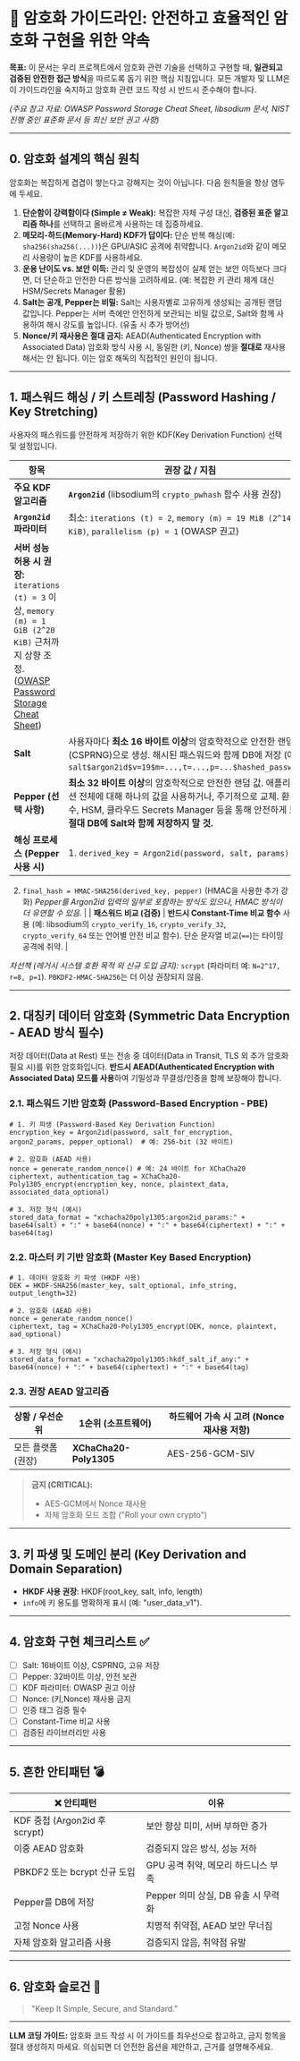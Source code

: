 # 🔐 암호화 가이드라인: 안전하고 효율적인 암호화 구현을 위한 약속

**목표:** 이 문서는 우리 프로젝트에서 암호화 관련 기술을 선택하고 구현할 때, **일관되고 검증된 안전한 접근 방식**을 따르도록 돕기 위한 핵심 지침입니다. 모든 개발자 및 LLM은 이 가이드라인을 숙지하고 암호화 관련 코드 작성 시 반드시 준수해야 합니다.

*(주요 참고 자료: OWASP Password Storage Cheat Sheet, libsodium 문서, NIST 진행 중인 표준화 문서 등 최신 보안 권고 사항)*

---

## 0. 암호화 설계의 핵심 원칙

암호화는 복잡하게 겹겹이 쌓는다고 강해지는 것이 아닙니다. 다음 원칙들을 항상 염두에 두세요.

1. **단순함이 강력함이다 (Simple ≠ Weak):** 복잡한 자체 구성 대신, **검증된 표준 알고리즘 하나**를 선택하고 올바르게 사용하는 데 집중하세요.
2. **메모리-하드(Memory-Hard) KDF가 답이다:** 단순 반복 해싱(예: `sha256(sha256(...))`)은 GPU/ASIC 공격에 취약합니다. `Argon2id`와 같이 메모리 사용량이 높은 KDF를 사용하세요.
3. **운용 난이도 vs. 보안 이득:** 관리 및 운영의 복잡성이 실제 얻는 보안 이득보다 크다면, 더 단순하고 안전한 다른 방식을 고려하세요. (예: 복잡한 키 관리 체계 대신 HSM/Secrets Manager 활용)
4. **Salt는 공개, Pepper는 비밀:** Salt는 사용자별로 고유하게 생성되는 공개된 랜덤 값입니다. Pepper는 서버 측에만 안전하게 보관되는 비밀 값으로, Salt와 함께 사용하여 해시 강도를 높입니다. (유출 시 추가 방어선)
5. **Nonce/키 재사용은 절대 금지:** AEAD(Authenticated Encryption with Associated Data) 암호화 방식 사용 시, 동일한 (키, Nonce) 쌍을 **절대로** 재사용해서는 안 됩니다. 이는 암호 해독의 직접적인 원인이 됩니다.

---

## 1. 패스워드 해싱 / 키 스트레칭 (Password Hashing / Key Stretching)

사용자의 패스워드를 안전하게 저장하기 위한 KDF(Key Derivation Function) 선택 및 설정입니다.

| 항목                                                                                                                                                                                                               | 권장 값 / 지침                                                                                                                                              |
| ---------------------------------------------------------------------------------------------------------------------------------------------------------------------------------------------------------------- | ------------------------------------------------------------------------------------------------------------------------------------------------------ |
| **주요 KDF 알고리즘**                                                                                                                                                                                                  | **`Argon2id`** (libsodium의 `crypto_pwhash` 함수 사용 권장)                                                                                                   |
| **`Argon2id` 파라미터**                                                                                                                                                                                              | 최소: `iterations (t) = 2`, `memory (m) = 19 MiB (2^14.2 KiB)`, `parallelism (p) = 1` (OWASP 권고)                                                         |
| **서버 성능 허용 시 권장:** `iterations (t) = 3` 이상, `memory (m) = 1 GiB (2^20 KiB)` 근처까지 상향 조정. ([OWASP Password Storage Cheat Sheet](https://cheatsheetseries.owasp.org/cheatsheets/Password_Storage_Cheat_Sheet.html)) |                                                                                                                                                        |
| **Salt**                                                                                                                                                                                                         | 사용자마다 **최소 16 바이트 이상**의 암호학적으로 안전한 랜덤 값(CSPRNG)으로 생성. 해시된 패스워드와 함께 DB에 저장 (예: `salt$argon2id$v=19$m=...,t=...,p=...$hashed_password`).                 |
| **Pepper (선택 사항)**                                                                                                                                                                                               | **최소 32 바이트 이상**의 암호학적으로 안전한 랜덤 값. 애플리케이션 전체에 대해 하나의 값을 사용하거나, 주기적으로 교체. 환경 변수, HSM, 클라우드 Secrets Manager 등을 통해 안전하게 보관. **절대 DB에 Salt와 함께 저장하지 말 것.** |
| **해싱 프로세스 (Pepper 사용 시)**                                                                                                                                                                                        | 1. `derived_key = Argon2id(password, salt, params)`                                                                                                    |

2. `final_hash = HMAC-SHA256(derived_key, pepper)` (HMAC을 사용한 추가 강화)
   *Pepper를 Argon2id 입력의 일부로 포함하는 방식도 있으나, HMAC 방식이 더 유연할 수 있음.*                                                   |
   \| **패스워드 비교 (검증)**  | **반드시 Constant-Time 비교 함수** 사용 (예: libsodium의 `crypto_verify_16`, `crypto_verify_32`, `crypto_verify_64` 또는 언어별 안전 비교 함수). 단순 문자열 비교(`==`)는 타이밍 공격에 취약.                                                   |

*차선책 (레거시 시스템 호환 목적 외 신규 도입 금지):* `scrypt` (파라미터 예: `N=2^17, r=8, p=1`). `PBKDF2-HMAC-SHA256`는 더 이상 권장되지 않음.

---

## 2. 대칭키 데이터 암호화 (Symmetric Data Encryption - AEAD 방식 필수)

저장 데이터(Data at Rest) 또는 전송 중 데이터(Data in Transit, TLS 외 추가 암호화 필요 시)를 위한 암호화입니다. **반드시 AEAD(Authenticated Encryption with Associated Data) 모드를 사용**하여 기밀성과 무결성/인증을 함께 보장해야 합니다.

### 2.1. 패스워드 기반 암호화 (Password-Based Encryption - PBE)

```text
# 1. 키 파생 (Password-Based Key Derivation Function)
encryption_key = Argon2id(password, salt_for_encryption, argon2_params, pepper_optional)  # 예: 256-bit (32 바이트)

# 2. 암호화 (AEAD 사용)
nonce = generate_random_nonce() # 예: 24 바이트 for XChaCha20
ciphertext, authentication_tag = XChaCha20-Poly1305_encrypt(encryption_key, nonce, plaintext_data, associated_data_optional)

# 3. 저장 형식 (예시)
stored_data_format = "xchacha20poly1305:argon2id_params:" + base64(salt) + ":" + base64(nonce) + ":" + base64(ciphertext) + ":" + base64(tag)
```

### 2.2. 마스터 키 기반 암호화 (Master Key Based Encryption)

```text
# 1. 데이터 암호화 키 파생 (HKDF 사용)
DEK = HKDF-SHA256(master_key, salt_optional, info_string, output_length=32)

# 2. 암호화 (AEAD 사용)
nonce = generate_random_nonce()
ciphertext, tag = XChaCha20-Poly1305_encrypt(DEK, nonce, plaintext, aad_optional)

# 3. 저장 형식 (예시)
stored_data_format = "xchacha20poly1305:hkdf_salt_if_any:" + base64(nonce) + ":" + base64(ciphertext) + ":" + base64(tag)
```

### 2.3. 권장 AEAD 알고리즘

| 상황 / 우선순위   | 1순위 (소프트웨어)            | 하드웨어 가속 시 고려 (Nonce 재사용 저항) |
| ----------- | ---------------------- | --------------------------- |
| 모든 플랫폼 (권장) | **XChaCha20-Poly1305** | AES-256-GCM-SIV             |

> **금지 (CRITICAL):**
>
> * AES-GCM에서 Nonce 재사용
> * 자체 암호화 모드 조합 ("Roll your own crypto")

---

## 3. 키 파생 및 도메인 분리 (Key Derivation and Domain Separation)

* **HKDF 사용 권장**: HKDF(root\_key, salt, info, length)
* `info`에 키 용도를 명확하게 표시 (예: "user\_data\_v1").

---

## 4. 암호화 구현 체크리스트 ✅

* [ ] Salt: 16바이트 이상, CSPRNG, 고유 저장
* [ ] Pepper: 32바이트 이상, 안전 보관
* [ ] KDF 파라미터: OWASP 권고 이상
* [ ] Nonce: (키,Nonce) 재사용 금지
* [ ] 인증 태그 검증 필수
* [ ] Constant-Time 비교 사용
* [ ] 검증된 라이브러리만 사용

---

## 5. 흔한 안티패턴 💣

| ❌ 안티패턴                     | 이유                        |
| -------------------------- | ------------------------- |
| KDF 중첩 (Argon2id 후 scrypt) | 보안 향상 미미, 서버 부하만 증가       |
| 이중 AEAD 암호화                | 검증되지 않은 방식, 성능 저하         |
| PBKDF2 또는 bcrypt 신규 도입     | GPU 공격 취약, 메모리 하드니스 부족    |
| Pepper를 DB에 저장             | Pepper 의미 상실, DB 유출 시 무력화 |
| 고정 Nonce 사용                | 치명적 취약점, AEAD 보안 무너짐      |
| 자체 암호화 알고리즘 사용             | 검증되지 않음, 취약점 유발           |

---

## 6. 암호화 슬로건 🚀

> "Keep It Simple, Secure, and Standard."

---

**LLM 코딩 가이드:** 암호화 코드 작성 시 이 가이드를 최우선으로 참고하고, 금지 항목을 절대 생성하지 마세요. 의심되면 더 안전한 옵션을 제안하고, 근거를 설명해주세요.
